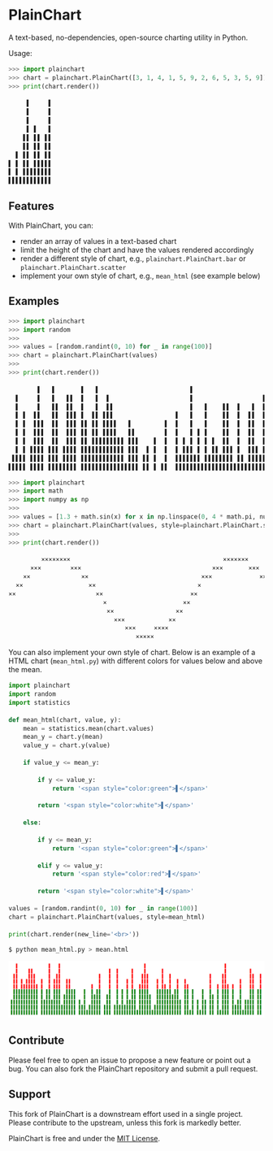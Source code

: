 PlainChart
==========

A text-based, no-dependencies, open-source charting utility in Python.

Usage:
```python
>>> import plainchart
>>> chart = plainchart.PlainChart([3, 1, 4, 1, 5, 9, 2, 6, 5, 3, 5, 9]) # 🥧
>>> print(chart.render())

     ▌     ▌
     ▌     ▌
     ▌     ▌
     ▌ ▌   ▌
    ▌▌ ▌▌ ▌▌
    ▌▌ ▌▌ ▌▌
  ▌ ▌▌ ▌▌ ▌▌
▌ ▌ ▌▌ ▌▌▌▌▌
▌ ▌ ▌▌▌▌▌▌▌▌
▌▌▌▌▌▌▌▌▌▌▌▌
```

Features
--------

With PlainChart, you can:
- render an array of values in a text-based chart
- limit the height of the chart and have the values rendered accordingly
- render a different style of chart, e.g., `plainchart.PlainChart.bar` or `plainchart.PlainChart.scatter`
- implement your own style of chart, e.g., `mean_html` (see example below)

Examples
--------

```python
>>> import plainchart
>>> import random
>>>
>>> values = [random.randint(0, 10) for _ in range(100)]
>>> chart = plainchart.PlainChart(values)
>>>
>>> print(chart.render())

        ▌   ▌       ▌   ▌                         ▌                      ▌        ▌        ▌
  ▌     ▌   ▌   ▌▌  ▌   ▌  ▌                      ▌                   ▌  ▌        ▌        ▌
  ▌     ▌   ▌▌  ▌▌  ▌   ▌  ▌▌                     ▌   ▌    ▌▌  ▌   ▌  ▌  ▌     ▌  ▌    ▌   ▌       ▌
  ▌ ▌  ▌▌   ▌▌  ▌▌▌ ▌  ▌▌ ▌▌▌                 ▌   ▌   ▌    ▌▌  ▌  ▌▌  ▌  ▌   ▌ ▌  ▌  ▌ ▌   ▌       ▌
  ▌ ▌  ▌▌▌  ▌▌  ▌▌▌ ▌▌ ▌▌ ▌▌▌▌   ▌         ▌  ▌   ▌   ▌    ▌▌  ▌  ▌▌  ▌  ▌   ▌ ▌ ▌▌▌ ▌ ▌   ▌       ▌
  ▌ ▌  ▌▌▌  ▌▌  ▌▌▌ ▌▌ ▌▌ ▌▌▌▌   ▌▌        ▌  ▌   ▌ ▌ ▌    ▌▌  ▌  ▌▌  ▌ ▌▌   ▌ ▌▌▌▌▌▌▌ ▌▌▌ ▌       ▌
  ▌ ▌  ▌▌▌  ▌▌  ▌▌▌ ▌▌ ▌▌▌▌▌▌▌▌▌ ▌▌▌    ▌  ▌  ▌ ▌ ▌ ▌ ▌ ▌  ▌▌  ▌  ▌▌  ▌ ▌▌   ▌ ▌▌▌▌▌▌▌ ▌▌▌ ▌▌     ▌▌
  ▌ ▌ ▌▌▌▌ ▌▌▌ ▌▌▌▌ ▌▌▌▌▌▌▌▌▌▌▌▌ ▌▌▌  ▌ ▌  ▌  ▌ ▌▌▌ ▌ ▌ ▌▌ ▌▌▌ ▌  ▌▌▌ ▌ ▌▌   ▌▌▌▌▌▌▌▌▌ ▌▌▌ ▌▌   ▌ ▌▌
 ▌▌▌▌ ▌▌▌▌ ▌▌▌ ▌▌▌▌ ▌▌▌▌▌▌▌▌▌▌▌▌ ▌▌▌ ▌▌ ▌  ▌  ▌▌▌▌▌▌▌ ▌▌▌▌▌▌▌▌ ▌▌ ▌▌▌▌▌ ▌▌▌▌ ▌▌▌▌▌▌▌▌▌ ▌▌▌ ▌▌▌  ▌▌▌▌
▌▌▌▌▌ ▌▌▌▌ ▌▌▌▌▌▌▌▌ ▌▌▌▌▌▌▌▌▌▌▌▌▌▌▌▌ ▌▌ ▌ ▌▌  ▌▌▌▌▌▌▌▌▌▌▌▌▌▌▌▌▌▌▌▌▌▌▌▌▌ ▌▌▌▌▌▌▌▌▌▌▌▌▌▌ ▌▌▌▌▌▌▌▌▌▌▌▌▌
```

```python
>>> import plainchart
>>> import math
>>> import numpy as np
>>>
>>> values = [1.3 + math.sin(x) for x in np.linspace(0, 4 * math.pi, num=100)]
>>> chart = plainchart.PlainChart(values, style=plainchart.PlainChart.scatter)
>>>
>>> print(chart.render())

         ××××××××                                          ×××××××
      ×××        ×××                                    ×××       ×××
    ××              ××                               ×××             ××
  ××                  ××                            ×                  ××
××                      ××                        ××                     ××                        ×
                          ×                     ××                         ××                    ××
                           ××                 ××                             ××                ××
                             ×××            ××                                 ××            ××
                                ×××     ××××                                     ××××    ××××
                                   ×××××                                             ××××
```

You can also implement your own style of chart. Below is an example of a HTML chart (`mean_html.py`) with different colors for values below and above the mean.

```python
import plainchart
import random
import statistics

def mean_html(chart, value, y):
	mean = statistics.mean(chart.values)
	mean_y = chart.y(mean)
	value_y = chart.y(value)

	if value_y <= mean_y:

		if y <= value_y:
			return '<span style="color:green">▌</span>'

		return '<span style="color:white">▌</span>'

	else:

		if y <= mean_y:
			return '<span style="color:green">▌</span>'

		elif y <= value_y:
			return '<span style="color:red">▌</span>'

		return '<span style="color:white">▌</span>'

values = [random.randint(0, 10) for _ in range(100)]
chart = plainchart.PlainChart(values, style=mean_html)

print(chart.render(new_line='<br>'))
```

```bash
$ python mean_html.py > mean.html
```

![Mean HTML chart](static/mean.png "Mean HTML chart")

Contribute
----------

Please feel free to open an issue to propose a new feature or point out a bug. You can also fork the PlainChart repository and submit a pull request.

Support
-------

This fork of PlainChart is a downstream effort used in a single project. Please
contribute to the upstream, unless this fork is markedly better.

PlainChart is free and under the [MIT License](LICENSE).
